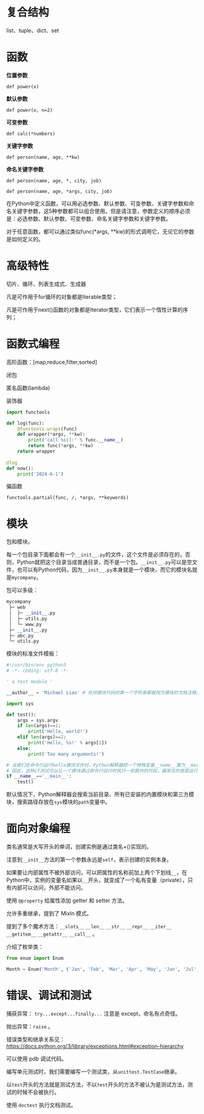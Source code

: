 # 复合结构
list、tuple、dict、set

# 函数
**位置参数**

`def power(x)`

**默认参数**

`def power(x, n=2)`

**可变参数**

`def calc(*numbers)`

**关键字参数**

`def person(name, age, **kw)`

**命名关键字参数**

`def person(name, age, *, city, job)`

`def person(name, age, *args, city, job)`

在Python中定义函数，可以用必选参数、默认参数、可变参数、关键字参数和命名关键字参数，这5种参数都可以组合使用。但是请注意，参数定义的顺序必须是：必选参数、默认参数、可变参数、命名关键字参数和关键字参数。

对于任意函数，都可以通过类似func(*args, **kw)的形式调用它，无论它的参数是如何定义的。

# 高级特性
切片、循环、列表生成式、生成器

凡是可作用于for循环的对象都是Iterable类型；

凡是可作用于next()函数的对象都是Iterator类型，它们表示一个惰性计算的序列；

# 函数式编程
高阶函数：[map,reduce,filter,sorted]

闭包

匿名函数(lambda)

装饰器

```python
import functools

def log(func):
    @functools.wraps(func)
    def wrapper(*args, **kw):
        print('call %s():' % func.__name__)
        return func(*args, **kw)
    return wrapper
  
@log
def now():
    print('2024-6-1')
```

偏函数

`functools.partial(func, /, *args, **keywords)`

# 模块

包和模块。

每一个包目录下面都会有一个`__init__.py`的文件，这个文件是必须存在的，否则，Python就把这个目录当成普通目录，而不是一个包。`__init__.py`可以是空文件，也可以有Python代码，因为`__init__.py`本身就是一个模块，而它的模块名就是`mycompany`。

包可以多级：

```python
mycompany
 ├─ web
 │  ├─ __init__.py
 │  ├─ utils.py
 │  └─ www.py
 ├─ __init__.py
 ├─ abc.py
 └─ utils.py
```

模块的标准文件模板：

```python
#!/usr/bin/env python3
# -*- coding: utf-8 -*-

' a test module '

__author__ = 'Michael Liao' # 任何模块代码的第一个字符串都被视为模块的文档注释。

import sys

def test():
    args = sys.argv
    if len(args)==1:
        print('Hello, world!')
    elif len(args)==2:
        print('Hello, %s!' % args[1])
    else:
        print('Too many arguments!')

# 当我们在命令行运行hello模块文件时，Python解释器把一个特殊变量__name__置为__main__，而如果在其他地方导入该hello模块时，if判断将失败
# 因此，这种if测试可以让一个模块通过命令行运行时执行一些额外的代码，最常见的就是运行测试。
if __name__=='__main__': 
    test()
```

默认情况下，Python解释器会搜索当前目录、所有已安装的内置模块和第三方模块，搜索路径存放在`sys`模块的`path`变量中。

# 面向对象编程

类名通常是大写开头的单词，创建实例是通过类名+()实现的。

注意到`__init__`方法的第一个参数永远是`self`，表示创建的实例本身。

如果要让内部属性不被外部访问，可以把属性的名称前加上两个下划线`__`，在Python中，实例的变量名如果以`__`开头，就变成了一个私有变量（private），只有内部可以访问，外部不能访问。

使用 `@property` 给属性添加 getter 和 setter 方法。

允许多重继承，提到了 MixIn 模式。

提到了多个魔术方法：`__slots__` `__len__` `__str__` `__repr__` `__iter__` `__getitem__` `__getattr__` `__call__` 。

介绍了枚举类：

```python
from enum import Enum

Month = Enum('Month', ('Jan', 'Feb', 'Mar', 'Apr', 'May', 'Jun', 'Jul', 'Aug', 'Sep', 'Oct', 'Nov', 'Dec'))
```

# 错误、调试和测试

捕获异常： `try...except...finally...` 注意是 except，命名有点奇怪。

抛出异常：`raise` 。

错误类型和继承关系见：https://docs.python.org/3/library/exceptions.html#exception-hierarchy

可以使用 pdb 调试代码。

编写单元测试时，我们需要编写一个测试类，从`unittest.TestCase`继承。

以`test`开头的方法就是测试方法，不以`test`开头的方法不被认为是测试方法，测试的时候不会被执行。

使用 `doctest` 执行文档测试。

